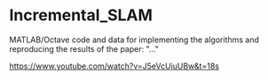 # Incremental_SLAM
MATLAB/Octave code and data for implementing the algorithms and reproducing the results of the paper: "..."

https://www.youtube.com/watch?v=J5eVcUjuUBw&t=18s
